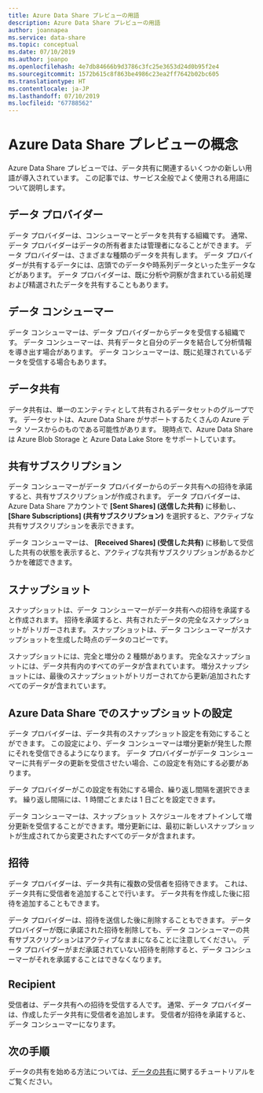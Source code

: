 ```yaml
---
title: Azure Data Share プレビューの用語
description: Azure Data Share プレビューの用語
author: joannapea
ms.service: data-share
ms.topic: conceptual
ms.date: 07/10/2019
ms.author: joanpo
ms.openlocfilehash: 4e7db84666b9d3786c3fc25e3653d24d0b95f2e4
ms.sourcegitcommit: 1572b615c8f863be4986c23ea2ff7642b02bc605
ms.translationtype: HT
ms.contentlocale: ja-JP
ms.lasthandoff: 07/10/2019
ms.locfileid: "67788562"
---
```

# <a name="azure-data-share-preview-concepts"></a>Azure Data Share プレビューの概念 

Azure Data Share プレビューでは、データ共有に関連するいくつかの新しい用語が導入されています。 この記事では、サービス全般でよく使用される用語について説明します。 

## <a name="data-provider"></a>データ プロバイダー

データ プロバイダーは、コンシューマーとデータを共有する組織です。 通常、データ プロバイダーはデータの所有者または管理者になることができます。 データ プロバイダーは、さまざまな種類のデータを共有します。 データ プロバイダーが共有するデータには、店頭でのデータや時系列データといった生データなどがあります。 データ プロバイダーは、既に分析や洞察が含まれている前処理および精選されたデータを共有することもあります。 

## <a name="data-consumer"></a>データ コンシューマー 

データ コンシューマーは、データ プロバイダーからデータを受信する組織です。 データ コンシューマーは、共有データと自分のデータを結合して分析情報を導き出す場合があります。 データ コンシューマーは、既に処理されているデータを受信する場合もあります。 

## <a name="data-share"></a>データ共有

データ共有は、単一のエンティティとして共有されるデータセットのグループです。 データセットは、Azure Data Share がサポートするたくさんの Azure データ ソースからのものである可能性があります。 現時点で、Azure Data Share は Azure Blob Storage と Azure Data Lake Store をサポートしています。 

## <a name="share-subscription"></a>共有サブスクリプション 

データ コンシューマーがデータ プロバイダーからのデータ共有への招待を承諾すると、共有サブスクリプションが作成されます。 データ プロバイダーは、Azure Data Share アカウントで **[Sent Shares] (送信した共有)** に移動し、 **[Share Subscriptions] (共有サブスクリプション)** を選択すると、アクティブな共有サブスクリプションを表示できます。

データ コンシューマーは、 **[Received Shares] (受信した共有)** に移動して受信した共有の状態を表示すると、アクティブな共有サブスクリプションがあるかどうかを確認できます。 

## <a name="snapshot"></a>スナップショット

スナップショットは、データ コンシューマーがデータ共有への招待を承諾すると作成されます。 招待を承諾すると、共有されたデータの完全なスナップショットがトリガーされます。 スナップショットは、データ コンシューマーがスナップショットを生成した時点のデータのコピーです。 

スナップショットには、完全と増分の 2 種類があります。 完全なスナップショットには、データ共有内のすべてのデータが含まれています。 増分スナップショットには、最後のスナップショットがトリガーされてから更新/追加されたすべてのデータが含まれています。 

## <a name="snapshot-settings-in-azure-data-share"></a>Azure Data Share でのスナップショットの設定
 
データ プロバイダーは、データ共有のスナップショット設定を有効にすることができます。 この設定により、データ コンシューマーは増分更新が発生した際にそれを受信できるようになります。 データ プロバイダーがデータ コンシューマーに共有データの更新を受信させたい場合、この設定を有効にする必要があります。 

データ プロバイダーがこの設定を有効にする場合、繰り返し間隔を選択できます。 繰り返し間隔には、1 時間ごとまたは 1 日ごとを設定できます。 

データ コンシューマーは、スナップショット スケジュールをオプトインして増分更新を受信することができます。増分更新には、最初に新しいスナップショットが生成されてから変更されたすべてのデータが含まれます。 

## <a name="invitation"></a>招待

データ プロバイダーは、データ共有に複数の受信者を招待できます。 これは、データ共有に受信者を追加することで行います。 データ共有を作成した後に招待を追加することもできます。 

データ プロバイダーは、招待を送信した後に削除することもできます。 データ プロバイダーが既に承諾された招待を削除しても、データ コンシューマーの共有サブスクリプションはアクティブなままになることに注意してください。 データ プロバイダーがまだ承諾されていない招待を削除すると、データ コンシューマーがそれを承諾することはできなくなります。 

## <a name="recipient"></a>Recipient

受信者は、データ共有への招待を受信する人です。 通常、データ プロバイダーは、作成したデータ共有に受信者を追加します。 受信者が招待を承諾すると、データ コンシューマーになります。  

## <a name="next-steps"></a>次の手順

データの共有を始める方法については、[データの共有](share-your-data.md)に関するチュートリアルをご覧ください。

